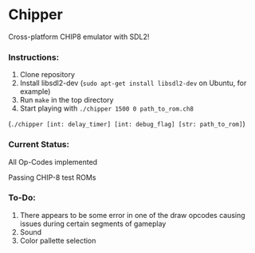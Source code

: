 # Chipper

Cross-platform CHIP8 emulator with SDL2!

### Instructions:

1. Clone repository
2. Install libsdl2-dev (`sudo apt-get install libsdl2-dev` on Ubuntu, for example)
3. Run `make` in the top directory
4. Start playing with `./chipper 1500 0 path_to_rom.ch8`

(`./chipper [int: delay_timer] [int: debug_flag] [str: path_to_rom]`)

### Current Status:

All Op-Codes implemented

Passing CHIP-8 test ROMs

### To-Do:

1. There appears to be some error in one of the draw opcodes causing issues during certain segments of gameplay
2. Sound
3. Color pallette selection
